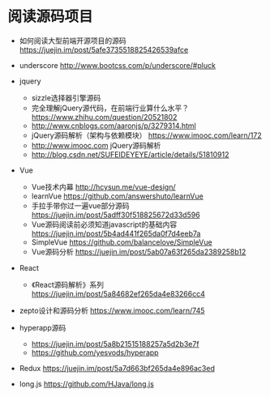 # 阅读源码项目

- 如何阅读大型前端开源项目的源码 https://juejin.im/post/5afe3735518825426539afce
- underscore <http://www.bootcss.com/p/underscore/#pluck>

- jquery

  - sizzle选择器引擎源码
  - 完全理解jQuery源代码，在前端行业算什么水平？ <https://www.zhihu.com/question/20521802>
  - <http://www.cnblogs.com/aaronjs/p/3279314.html>
  - jQuery源码解析（架构与依赖模块） <https://www.imooc.com/learn/172>
  - <http://www.imooc.com> jQuery源码解析
  - <http://blog.csdn.net/SUFEIDEYEYE/article/details/51810912>

- Vue

  - Vue技术内幕 http://hcysun.me/vue-design/
  - learnVue <https://github.com/answershuto/learnVue>
  - 手拉手带你过一遍vue部分源码 https://juejin.im/post/5adff30f518825672d33d596
  - Vue源码阅读前必须知道javascript的基础内容 https://juejin.im/post/5b4ad441f265da0f7d4eeb7a
  - SimpleVue <https://github.com/balancelove/SimpleVue>
  - Vue源码分析 https://juejin.im/post/5ab07a63f265da2389258b12

- React

  - 《React源码解析》系列 <https://juejin.im/post/5a84682ef265da4e83266cc4>

- zepto设计和源码分析 <https://www.imooc.com/learn/745>

- hyperapp源码

  - <https://juejin.im/post/5a8b21515188257a5d2b3e7f>
  - <https://github.com/yesvods/hyperapp>

- Redux <https://juejin.im/post/5a7d663bf265da4e896ac3ed>

- long.js <https://github.com/HJava/long.js>
